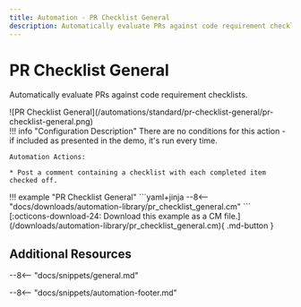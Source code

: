 ```yaml
---
title: Automation - PR Checklist General
description: Automatically evaluate PRs against code requirement checklists.
---
```

# PR Checklist General

<!-- --8<-- [start:example]-->
Automatically evaluate PRs against code requirement checklists.

<div class="automationImage" markdown="1">
![PR Checklist General](/automations/standard/pr-checklist-general/pr-checklist-general.png)
</div>
<div class="automationDescription" markdown="1">
!!! info "Configuration Description"
    There are no conditions for this action - if included as presented in the demo, it's run every time.

    Automation Actions:

    * Post a comment containing a checklist with each completed item checked off.

</div>
<div class="automationExample" markdown="1">
!!! example "PR Checklist General"
    ```yaml+jinja
    --8<-- "docs/downloads/automation-library/pr_checklist_general.cm"
    ```
    <div class="result" markdown>
      <span>
      [:octicons-download-24: Download this example as a CM file.](/downloads/automation-library/pr_checklist_general.cm){ .md-button }
      </span>
    </div>
</div>
<!-- --8<-- [end:example]-->

## Additional Resources

--8<-- "docs/snippets/general.md"

--8<-- "docs/snippets/automation-footer.md"
